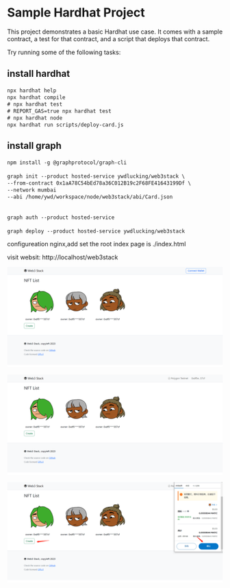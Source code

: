# Sample Hardhat Project

This project demonstrates a basic Hardhat use case. It comes with a sample contract, a test for that contract, and a script that deploys that contract.

Try running some of the following tasks:

## install hardhat

```shell
npx hardhat help
npx hardhat compile
# npx hardhat test
# REPORT_GAS=true npx hardhat test
# npx hardhat node
npx hardhat run scripts/deploy-card.js
```

## install graph

```shell
npm install -g @graphprotocol/graph-cli

graph init --product hosted-service ywdlucking/web3stack \
--from-contract 0x1aA78C54bEd78a36C012B19c2F68FE41643199Df \
--network mumbai
--abi /home/ywd/workspace/node/web3stack/abi/Card.json


graph auth --product hosted-service

graph deploy --product hosted-service ywdlucking/web3stack
```

configureation nginx,add set the root index page is ./index.html

visit websit: http://localhost/web3stack

![1692164276833](image/README/1692164276833.png)

![1692164230450](image/README/1692164230450.png)

![1692164292477](image/README/1692164292477.png)

